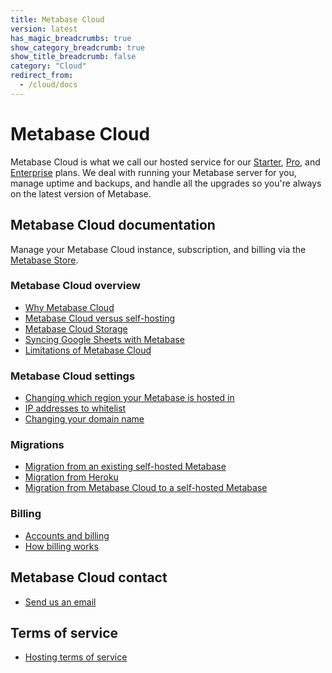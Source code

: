 ```yaml
---
title: Metabase Cloud
version: latest
has_magic_breadcrumbs: true
show_category_breadcrumb: true
show_title_breadcrumb: false
category: "Cloud"
redirect_from:
  - /cloud/docs
---
```


# Metabase Cloud

Metabase Cloud is what we call our hosted service for our [Starter](/product/starter), [Pro](/product/pro), and [Enterprise](/product/enterprise) plans. We deal with running your Metabase server for you, manage uptime and backups, and handle all the upgrades so you're always on the latest version of Metabase.

## Metabase Cloud documentation

Manage your Metabase Cloud instance, subscription, and billing via the [Metabase Store](https://store.metabase.com/account).

### Metabase Cloud overview

- [Why Metabase Cloud](/blog/why-metabase-cloud)
- [Metabase Cloud versus self-hosting](./cloud-vs-self-hosting.md)
- [Metabase Cloud Storage](./storage.md)
- [Syncing Google Sheets with Metabase](./google-sheets.md)
- [Limitations of Metabase Cloud](./limitations.md)

### Metabase Cloud settings

- [Changing which region your Metabase is hosted in](./change-region.md)
- [IP addresses to whitelist](ip-addresses-to-whitelist.md)
- [Changing your domain name](./custom-domain.md)

### Migrations

- [Migration from an existing self-hosted Metabase](/docs/latest/cloud/migrate/guide.md)
- [Migration from Heroku](./migrate/heroku.md)
- [Migration from Metabase Cloud to a self-hosted Metabase](./migrate/cloud-to-self-hosted.md)

### Billing

- [Accounts and billing](./accounts-and-billing.md)
- [How billing works](./how-billing-works.md)

## Metabase Cloud contact

- [Send us an email](https://www.metabase.com/help-premium)

## Terms of service

- [Hosting terms of service](https://www.metabase.com/license/hosting)
